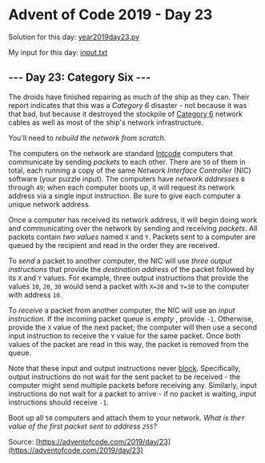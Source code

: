 # Advent of Code 2019 - Day 23

Solution for this day: [year2019day23.py](year2019day23.py)

My input for this day: [input.txt](input.txt)

## \--- Day 23: Category Six ---

The droids have finished repairing as much of the ship as they can. Their
report indicates that this was a _Category 6_ disaster - not because it was
that bad, but because it destroyed the stockpile of [Category
6](https://en.wikipedia.org/wiki/Category_6_cable) network cables as well as
most of the ship's network infrastructure.

You'll need to _rebuild the network from scratch_.

The computers on the network are standard [Intcode](9) computers that
communicate by sending _packets_ to each other. There are `50` of them in
total, each running a copy of the same _Network Interface Controller_ (NIC)
software (your puzzle input). The computers have _network addresses_ `0`
through `49`; when each computer boots up, it will request its network address
via a single input instruction. Be sure to give each computer a unique network
address.

Once a computer has received its network address, it will begin doing work and
communicating over the network by sending and receiving _packets_. All packets
contain _two values_ named `X` and `Y`. Packets sent to a computer are queued
by the recipient and read in the order they are received.

To _send_ a packet to another computer, the NIC will use _three output
instructions_ that provide the _destination address_ of the packet followed by
its `X` and `Y` values. For example, three output instructions that provide
the values `10`, `20`, `30` would send a packet with `X=20` and `Y=30` to the
computer with address `10`.

To _receive_ a packet from another computer, the NIC will use an _input
instruction_. If the incoming packet queue is _empty_ , provide `-1`.
Otherwise, provide the `X` value of the next packet; the computer will then
use a second input instruction to receive the `Y` value for the same packet.
Once both values of the packet are read in this way, the packet is removed
from the queue.

Note that these input and output instructions never
[block](https://en.wikipedia.org/wiki/Blocking_\(computing\)). Specifically,
output instructions do not wait for the sent packet to be received - the
computer might send multiple packets before receiving any. Similarly, input
instructions do not wait for a packet to arrive - if no packet is waiting,
input instructions should receive `-1`.

Boot up all `50` computers and attach them to your network. _What is the`Y`
value of the first packet sent to address `255`?_



Source: [https://adventofcode.com/2019/day/23](https://adventofcode.com/2019/day/23)
